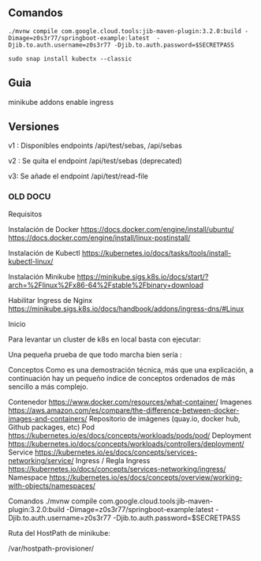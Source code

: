 ## Comandos

```
./mvnw compile com.google.cloud.tools:jib-maven-plugin:3.2.0:build -Dimage=z0s3r77/springboot-example:latest  -Djib.to.auth.username=z0s3r77 -Djib.to.auth.password=$SECRETPASS
```

```
sudo snap install kubectx --classic
```

## Guia

minikube addons enable ingress



## Versiones

v1 : Disponibles endpoints /api/test/sebas, /api/sebas

v2 : Se quita el endpoint /api/test/sebas (deprecated)

v3: Se añade el endpoint /api/test/read-file


### OLD DOCU

Requisitos

Instalación de Docker
https://docs.docker.com/engine/install/ubuntu/
https://docs.docker.com/engine/install/linux-postinstall/

Instalación de Kubectl
https://kubernetes.io/docs/tasks/tools/install-kubectl-linux/

Instalación Minikube
https://minikube.sigs.k8s.io/docs/start/?arch=%2Flinux%2Fx86-64%2Fstable%2Fbinary+download


Habilitar Ingress de Nginx
https://minikube.sigs.k8s.io/docs/handbook/addons/ingress-dns/#Linux




Inicio

Para levantar un cluster de k8s en local basta con ejecutar:




Una pequeña prueba de que todo marcha bien sería :




Conceptos
Como es una demostración técnica, más que una explicación, a continuación hay un pequeño índice de conceptos ordenados de más sencillo a más complejo.

Contenedor https://www.docker.com/resources/what-container/
Imagenes https://aws.amazon.com/es/compare/the-difference-between-docker-images-and-containers/
Repositorio de imágenes (quay.io, docker hub, Github packages, etc)
Pod https://kubernetes.io/es/docs/concepts/workloads/pods/pod/
Deployment https://kubernetes.io/docs/concepts/workloads/controllers/deployment/
Service https://kubernetes.io/es/docs/concepts/services-networking/service/
Ingress / Regla Ingress https://kubernetes.io/docs/concepts/services-networking/ingress/
Namespace https://kubernetes.io/es/docs/concepts/overview/working-with-objects/namespaces/




Comandos
./mvnw compile com.google.cloud.tools:jib-maven-plugin:3.2.0:build -Dimage=z0s3r77/springboot-example:latest  -Djib.to.auth.username=z0s3r77 -Djib.to.auth.password=$SECRETPASS


Ruta del HostPath de minikube:

/var/hostpath-provisioner/
